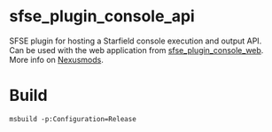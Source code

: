 # sfse_plugin_console_api
SFSE plugin for hosting a Starfield console execution and output API.  
Can be used with the web application from [sfse_plugin_console_web](https://github.com/dranger003/sfse_plugin_console_web).  
More info on [Nexusmods](https://www.nexusmods.com/starfield/mods/4280).

# Build
```
msbuild -p:Configuration=Release
```
